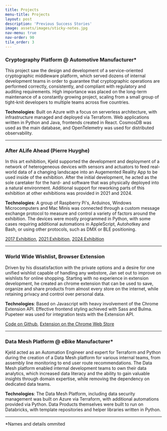 ```yaml
---
title: Projects
menu-title: Projects
layout: post
description: 'Previous Success Stories'
image: assets/images/sticky-notes.jpg
nav-menu: true
nav-order: 90
tile_order: 3
---
```


### Cryptography Platform @ Automotive Manufacturer\*

This project saw the design and development of a service-oriented cryptographic middleware platform, which served dozens of internal development teams in order to guarantee that cryptographic operations are performed correctly, consistently, and compliant with regulatory and auditing requirements. High importance was placed on the long-term maintenance of a constantly growing project, scaling from a small group of tight-knit developers to multiple teams across five countries.

**Technologies**: Built on Azure with a focus on serverless architecture, with infrastructure managed and deployed via Terraform. Web applications written in Python and Java, frontends created in React. CosmosDB was used as the main database, and OpenTelemetry was used for distributed observability.

---

### After ALife Ahead (Pierre Huyghe) 

In this art exhibition, Kjeld supported the development and deployment of a network of heterogeneous devices with sensors and actuators to feed real-world data of a changing landscape into an Augemented Reality App to be used inside of the exhibition. After the initial development, he acted as the sole caretaker for the hard- and software that was physically deployed into a natural environment. Additional support for reworking  parts of this exhibition at other exhibitions was provided in 2021 and 2024.

**Technologies**: A group of Raspberry Pi's, Arduinos, Windows Microcomputers and Mac Minis was connected through a custom message exchange protocol to measure and control a variety of factors around the exhibition. The devices were mostly programmed in Python, with some cases requiring additional automations in AppleScript, Autohotkey and Bash, or using other protocols, such as DMX or BLE positioning.

[2017 Exhibition](https://www.estherschipper.com/artists/41-pierre-huyghe/works/15049/), [2021 Exhibition](https://www.luma.org/en/arles/our-program/event/after-uumwelt-748387ec-b0d1-4366-ab40-793f3cfc7373.html), [2024 Exhibition](https://www.pinaultcollection.com/palazzograssi/en/pierre-huyghe-liminal)

---

### World Wide Wishlist, Browser Extension

Driven by his dissatisfaction with the private options and a desire for one unified wishlist capable of handling any webstore, Jan set out to improve on wishlists for online shopping. Starting with no experience in extension development, he created an chrome extension that can be used to save, organize and share products from almost every store on the internet, while retaining privacy and control over personal data.

**Technologies**: Based on Javascript with heavy involvement of the Chrome Extension API. Effective frontend styling achieved with Sass and Bulma. Pupeteer was used for integration tests with the Extension API.


[Code on Github](https://github.com/Concibar/world-wide-wishlist), [Extension on the Chrome Web Store](https://chromewebstore.google.com/detail/world-wide-wishlist/eoijldehoihkjigbpanilhjkobhhgkab)

---

### Data Mesh Platform @ eBike Manufacturer\*

Kjeld acted as an Automation Engineer and expert for Terraform and Python during the creation of a Data Mesh platform for various internal teams, from assembly line monitoring to end user route recommendations. The Data Mesh platform enabled internal development teams to own their data analytics, which increased data literacy and the ability to gain valuable insights through domain expertise, while removing the dependency on dedicated data teams.

**Technologies**: The Data Mesh Platform, including data security management was built on Azure via Terraform, with additional automations provided via Python. Data Products themselves were built to run on Databricks, with template repositories and helper libraries written in Python. 


---

\*Names and details ommited